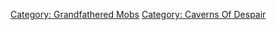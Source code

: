 [Category: Grandfathered Mobs](Category:_Grandfathered_Mobs "wikilink")
[Category: Caverns Of Despair](Category:_Caverns_Of_Despair "wikilink")
